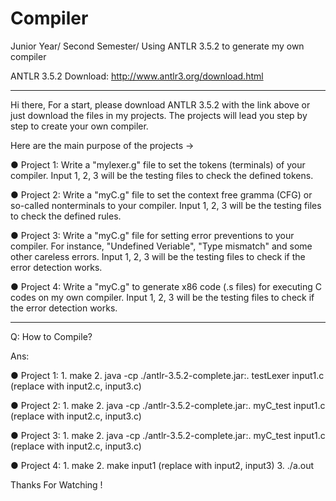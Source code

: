 # Compiler
Junior Year/ Second Semester/ Using ANTLR 3.5.2 to generate my own compiler

ANTLR 3.5.2 Download: http://www.antlr3.org/download.html

--------------------------------------------------------------------------------------------------------------------

Hi there,
For a start, please download ANTLR 3.5.2 with the link above or just download the files in my projects.
The projects will lead you step by step to create your own compiler.



Here are the main purpose of the projects →

● Project 1: Write a "mylexer.g" file to set the tokens (terminals) of your compiler. Input 1, 2, 3 will be the testing files to check the defined tokens.


● Project 2: Write a "myC.g" file to set the context free gramma (CFG) or so-called nonterminals to your compiler. Input 1, 2, 3 will be the testing files to check the defined rules.


● Project 3: Write a "myC.g" file for setting error preventions to your compiler.
             For instance, "Undefined Veriable", "Type mismatch" and some other careless errors.
             Input 1, 2, 3 will be the testing files to check if the error detection works.


● Project 4: Write a "myC.g" to generate x86 code (.s files) for executing C codes on my own compiler.
             Input 1, 2, 3 will be the testing files to check if the error detection works.

--------------------------------------------------------------------------------------------------------------------

Q: How to Compile?


Ans: 

● Project 1: 1. make
	         2. java -cp ./antlr-3.5.2-complete.jar:. testLexer input1.c (replace with input2.c, input3.c)
   
   
● Project 2: 1. make
	         2. java -cp ./antlr-3.5.2-complete.jar:. myC_test input1.c (replace with input2.c, input3.c)


● Project 3: 1. make
	         2. java -cp ./antlr-3.5.2-complete.jar:. myC_test input1.c (replace with input2.c, input3.c)


● Project 4: 1. make
	         2. make input1 (replace with input2, input3)
             3. ./a.out


Thanks For Watching !
